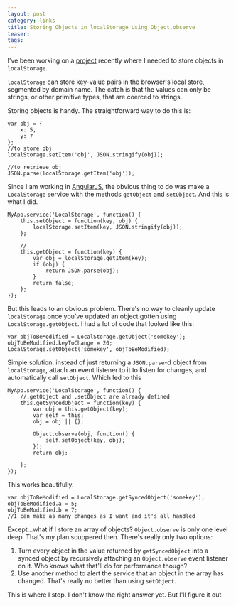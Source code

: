 ```yaml
---
layout: post
category: links
title: Storing Objects in localStorage Using Object.observe
teaser: 
tags: 
---
```


I've been working on a [project](https://github.com/jogjayr/productivity) recently where I needed to store objects in `localStorage`.

`localStorage` can store key-value pairs in the browser's local store, segmented by domain name. The catch is that the values can only be strings, or other primitive types, that are coerced to strings.

Storing objects is handy. The straightforward way to do this is:

    var obj = {
        x: 5,
        y: 7
    };
    //to store obj
    localStorage.setItem('obj', JSON.stringify(obj));
    
    //to retrieve obj
    JSON.parse(localStorage.getItem('obj'));

Since I am working in [AngularJS](https://angularjs.org), the obvious thing to do was make a `LocalStorage` service with the methods `getObject` and `setObject`. And this is what I did.

    MyApp.service('LocalStorage', function() {
        this.setObject = function(key, obj) {
            localStorage.setItem(key, JSON.stringify(obj));
        };
    
        //
        this.getObject = function(key) {
            var obj = localStorage.getItem(key);
            if (obj) {
                return JSON.parse(obj);
            }
            return false;
        };
    });

But this leads to an obvious problem. There's no way to cleanly update `localStorage` once you've updated an object gotten using `LocalStorage.getObject`. I had a lot of code that looked like this:

    var objToBeModified = LocalStorage.getObject('somekey');
    objToBeModified.keyToChange = 20;
    LocalStorage.setObject('somekey', objToBeModified);

Simple solution: instead of just returning a `JSON.parse`-d object from `localStorage`, attach an event listener to it to listen for changes, and automatically call `setObject`. Which led to this

    MyApp.service('LocalStorage', function() {
        //.getObject and .setObject are already defined
        this.getSyncedObject = function(key) {
            var obj = this.getObject(key);
            var self = this;
            obj = obj || {};
    
            Object.observe(obj, function() {
                self.setObject(key, obj);
            });
            return obj;
            
        };
    });

This works beautifully. 

    var objToBeModified = LocalStorage.getSyncedObject('somekey');
    objToBeModified.a = 5;
    objToBeModified.b = 7;
    //I can make as many changes as I want and it's all handled

Except...what if I store an array of objects? `Object.observe` is only one level deep. That's my plan scuppered then. There's really only two options:

1. Turn every object in the value returned by `getSyncedObject` into a synced object by recursively attaching an  `Object.observe` event listener on it. Who knows what that'll do for performance though?
2. Use another method to alert the service that an object in the array has changed. That's really no better than using `setObject`.

This is where I stop. I don't know the right answer yet. But I'll figure it out.
